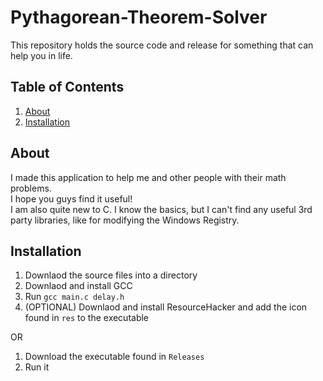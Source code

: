 # Pythagorean-Theorem-Solver
This repository holds the source code and release for something that can help you in life.

## Table of Contents
1. [About](#about)
2. [Installation](#installation)

## About
I made this application to help me and other people with their math problems.  
I hope you guys find it useful!  
I am also quite new to C. I know the basics, but I can't find any useful 3rd party libraries, like for modifying the Windows Registry.

## Installation
1. Downlaod the source files into a directory
2. Downlaod and install GCC
3. Run `gcc main.c delay.h`
4. (OPTIONAL) Downlaod and install ResourceHacker and add the icon found in `res` to the executable

OR

1. Download the executable found in `Releases`
2. Run it
